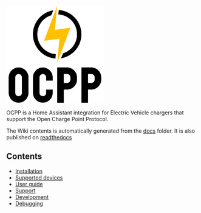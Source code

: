 <!-- This is top level document for the hitub Wiki -->

![OCPP](https://github.com/home-assistant/brands/raw/master/custom_integrations/ocpp/icon.png)

OCPP is a Home Assistant integration for Electric Vehicle chargers that support the Open Charge Point Protocol.

The Wiki contents is automatically generated from the [docs](https://github.com/lbbrhzn/ocpp/tree/main/docs) folder.
It is also published on [readthedocs](https://home-assistant-ocpp.readthedocs.io)

Contents
---------
<!-- links within the wiki should not use a file extension! -->
* [Installation](installation)
* [Supported devices](supported-devices)
* [User guide](user-guide)
* [Support](support)
* [Development](development)
* [Debugging](debugging)

